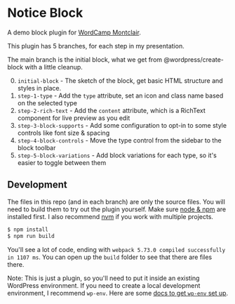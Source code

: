 # Notice Block

A demo block plugin for [WordCamp Montclair](https://montclair.wordcamp.org/2022/).

This plugin has 5 branches, for each step in my presentation.

The main branch is the initial block, what we get from @wordpress/create-block with a little cleanup.

0. `initial-block` - The sketch of the block, get basic HTML structure and styles in place.
1. `step-1-type` - Add the `type` attribute, set an icon and class name based on the selected type
2. `step-2-rich-text` - Add the `content` attribute, which is a RichText component for live preview as you edit
3. `step-3-block-supports` - Add some configuration to opt-in to some style controls like font size & spacing
4. `step-4-block-controls` - Move the type control from the sidebar to the block toolbar
5. `step-5-block-variations` - Add block variations for each type, so it's easier to toggle between them

## Development

The files in this repo (and in each branch) are only the source files. You will need to build them to try out the plugin yourself. Make sure [node & npm](https://nodejs.org/en/) are installed first. I also recommend [nvm](https://github.com/nvm-sh/nvm) if you work with multiple projects.

```bash
$ npm install
$ npm run build
```

You'll see a lot of code, ending with `webpack 5.73.0 compiled successfully in 1107 ms`. You can open up the `build` folder to see that there are files there.

Note: This is just a plugin, so you'll need to put it inside an existing WordPress environment. If you need to create a local development environment, I recommend `wp-env`. Here are some [docs to get `wp-env` set up](https://developer.wordpress.org/block-editor/getting-started/devenv/#wordpress-development-site).
